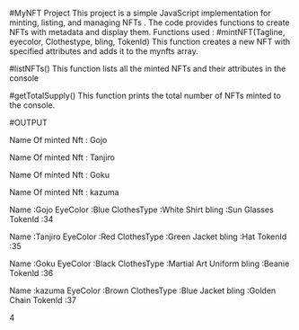 #MyNFT Project
This project is a simple JavaScript implementation for minting, listing, and managing NFTs . The code provides functions to create NFTs with metadata and display them.
Functions used :
#mintNFT(Tagline, eyecolor, Clothestype, bling, TokenId)
This function creates a new NFT with specified attributes and adds it to the mynfts array.

#listNFTs()
This function lists all the minted NFTs and their attributes in the console

#getTotalSupply()
This function prints the total number of NFTs minted to the console.

#OUTPUT

Name Of minted Nft : Gojo

Name Of minted Nft : Tanjiro

Name Of minted Nft : Goku

Name Of minted Nft : kazuma

 Name        :Gojo
 EyeColor    :Blue
 ClothesType :White Shirt
 bling       :Sun Glasses
 TokenId     :34

 Name        :Tanjiro
 EyeColor    :Red
 ClothesType :Green Jacket
 bling       :Hat
 TokenId     :35

 Name        :Goku
 EyeColor    :Black
 ClothesType :Martial Art Uniform
 bling       :Beanie
 TokenId     :36

 Name        :kazuma
 EyeColor    :Brown
 ClothesType :Blue Jacket
 bling       :Golden Chain
 TokenId     :37

4
